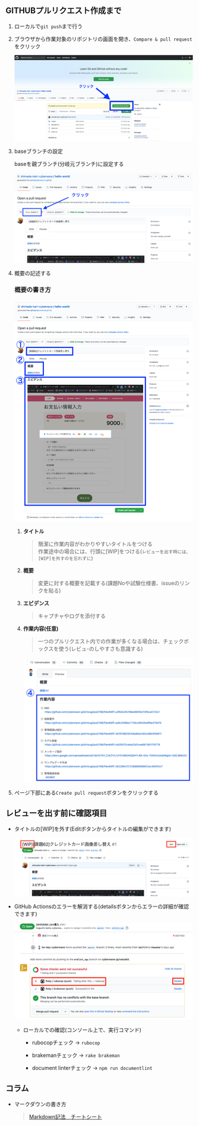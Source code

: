 ## GITHUBプルリクエスト作成まで

  1. ローカルで`git push`まで行う

  1. ブラウザから作業対象のリポジトリの画面を開き、`Compare & pull request`をクリック

     ![プルリクエスト作成](./images/20200911_pullrequest_create.png)

  1. baseブランチの設定

     baseを親ブランチ(分岐元ブランチ)に設定する

      ![プルリクエスト作成](./images/20200911_pullrequest_base_branch.png)

  1. 概要の記述する

     ### 概要の書き方

      ![概要の書き方](./images/20200911_pullrequest_detail_note.png)

      1. **タイトル**

         > 簡潔に作業内容がわかりやすいタイトルをつける<br>
         > 作業途中の場合には、行頭に[WIP]をつける(`レビューを出す時には、[WIP]を外すのを忘れずに`)

      2. **概要**

         > 変更に対する概要を記載する(課題Noや試験仕様書、issueのリンクを貼る)

      3. **エビデンス**

         > キャプチャやログを添付する

      4. **作業内容(任意)**

         > 一つのプルリクエスト内での作業が多くなる場合は、チェックボックスを使う(レビュ-のしやすさも意識する)

         ![概要の書き方](./images/20200911_pullrequest_detail_note_column.png)

  1. ページ下部にある`Create pull request`ボタンをクリックする



## レビューを出す前に確認項目

  * タイトルの[WIP]を外す(Editボタンからタイトルの編集ができます)

    ![remove_WIP](./images/20200911_github_remove_wip.png)

  * GitHub Actionsのエラーを解消する(detailsボタンからエラーの詳細が確認できます)

    ![github-action-failed](./images/20200911_github-action_failed.png)

    * ローカルでの確認(コンソール上で、実行コマンド)

      * rubocopチェック → `rubocop`

      * brakemanチェック → `rake brakeman`

      * document linterチェック → `npm run documentlint`



## コラム

  * マークダウンの書き方

    > [Markdown記法　チートシート](https://qiita.com/Qiita/items/c686397e4a0f4f11683d)
